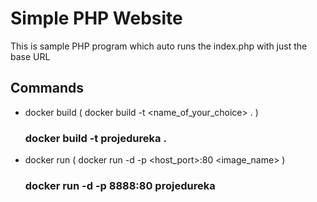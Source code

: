 # Simple PHP Website

This is sample PHP program which auto runs the index.php with just the base URL

## Commands

 * docker build  ( docker build -t <name_of_your_choice> . )
    ### docker build -t projedureka .
 
  * docker run ( docker run -d -p <host_port>:80 <image_name> )
     ### docker run -d -p 8888:80 projedureka
